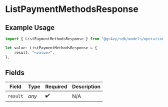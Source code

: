 # ListPaymentMethodsResponse

## Example Usage

```typescript
import { ListPaymentMethodsResponse } from "@gr4vy/sdk/models/operations";

let value: ListPaymentMethodsResponse = {
    result: "<value>",
};
```

## Fields

| Field              | Type               | Required           | Description        |
| ------------------ | ------------------ | ------------------ | ------------------ |
| `result`           | *any*              | :heavy_check_mark: | N/A                |
